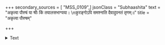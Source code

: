 +++
secondary_sources = [ "MSS_0109",]
jsonClass = "Subhaashita"
text = "अकृत्वा पौरुषं या श्रीः किं तयालसभाग्यया।  \nकुरङ्गोऽपि समश्नाति दैवादुपनतं तृणम्॥"
title = "अकृत्वा पौरुषम्"

+++

<details><summary>Text</summary>

अकृत्वा पौरुषं या श्रीः किं तयालसभाग्यया।  
कुरङ्गोऽपि समश्नाति दैवादुपनतं तृणम्॥
</details>
